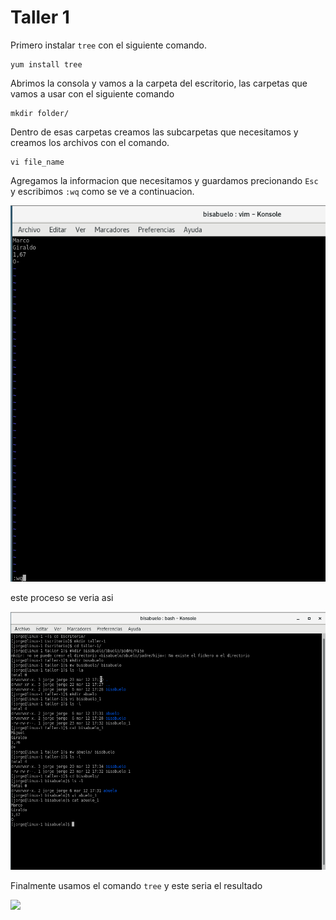 Taller 1
===

Primero instalar `tree` con el siguiente comando. 

    yum install tree

Abrimos la consola y vamos a la carpeta del escritorio, las carpetas que vamos a usar con el siguiente comando

    mkdir folder/

Dentro de esas carpetas creamos las subcarpetas que necesitamos y creamos los archivos con el comando.

    vi file_name

Agregamos la informacion que necesitamos y guardamos precionando  `Esc` y escribimos `:wq` como se ve a continuacion.

<img src="/img/taller-1-2.png"/><br>

este proceso se veria asi

<img src="/img/taller-1-1.png"/><br>

Finalmente usamos el comando  `tree` y este seria el resultado

<img src="/img/1/taller-1-3.png"/><br>
